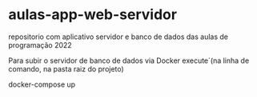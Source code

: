 # aulas-app-web-servidor
repositorio com aplicativo servidor e banco de dados das aulas de programação 2022

Para subir o servidor de banco de dados via Docker execute´(na linha de comando, na pasta raiz do projeto)

docker-compose up
